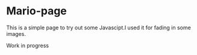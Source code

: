# Mario-page

This is a simple page to try out some Javascipt.I used it for fading in some images. 

Work in progress
